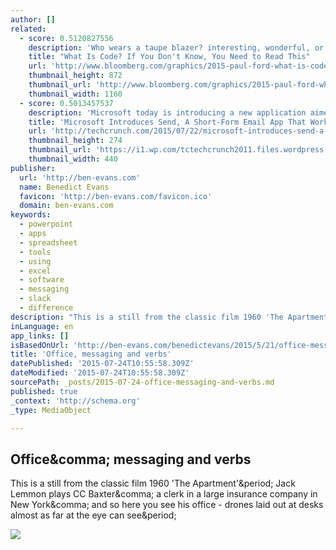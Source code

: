 ```yaml
---
author: []
related:
  - score: 0.5120827556
    description: 'Who wears a taupe blazer? interesting, wonderful, or disturbing way. A computer is a clock with benefits. They all work the same, doing second-grade math, one step at a time: Tick, take a number and put it in box one. Tick, take another number, put it in box two.'
    title: "What Is Code? If You Don't Know, You Need to Read This"
    url: 'http://www.bloomberg.com/graphics/2015-paul-ford-what-is-code/'
    thumbnail_height: 872
    thumbnail_url: 'http://www.bloomberg.com/graphics/2015-paul-ford-what-is-code/images/promo.jpg'
    thumbnail_width: 1160
  - score: 0.5013457537
    description: 'Microsoft today is introducing a new application aimed at reducing the time it takes to check and respond to email while on your smartphone. With Send, as the app is called, the idea is to make email perform more like instant messaging, as it does away with more formal email constructs - like the subject line, for example - in favor of quicker, shorter messages that you can dash off in seconds.'
    title: 'Microsoft Introduces Send, A Short-Form Email App That Works More Like Instant Messaging'
    url: 'http://techcrunch.com/2015/07/22/microsoft-introduces-send-a-short-form-email-app-that-works-more-like-instant-messaging/'
    thumbnail_height: 274
    thumbnail_url: 'https://i1.wp.com/tctechcrunch2011.files.wordpress.com/2015/07/screen-shot-2015-07-22-at-10-23-26-am.png?fit=440%2C330'
    thumbnail_width: 440
publisher:
  url: 'http://ben-evans.com'
  name: Benedict Evans
  favicon: 'http://ben-evans.com/favicon.ico'
  domain: ben-evans.com
keywords:
  - powerpoint
  - apps
  - spreadsheet
  - tools
  - using
  - excel
  - software
  - messaging
  - slack
  - difference
description: "This is a still from the classic film 1960 'The Apartment'. Jack Lemmon plays CC Baxter, a clerk in a large insurance company in New York, and so here you see his office - drones laid out at desks almost as far at the eye can see."
inLanguage: en
app_links: []
isBasedOnUrl: 'http://ben-evans.com/benedictevans/2015/5/21/office-messaging-and-verbs'
title: 'Office, messaging and verbs'
datePublished: '2015-07-24T10:55:58.309Z'
dateModified: '2015-07-24T10:55:58.309Z'
sourcePath: _posts/2015-07-24-office-messaging-and-verbs.md
published: true
_context: 'http://schema.org'
_type: MediaObject

---
```

<article style=""><h1>Office&amp;comma; messaging and verbs</h1><p>This is a still from the classic film 1960 'The Apartment'&amp;period; Jack Lemmon plays CC Baxter&amp;comma; a clerk in a large insurance company in New York&amp;comma; and so here you see his office - drones laid out at desks almost as far at the eye can see&amp;period;</p><img src="https://static1.squarespace.com/static/50363cf324ac8e905e7df861/t/555eb1b8e4b0577e788ea785/1432269242071/?format=1000w" /></article>